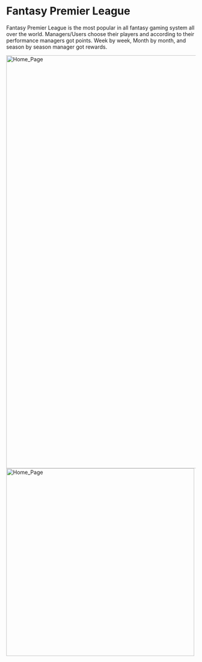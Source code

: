 # Fantasy Premier League
Fantasy Premier League is the most popular in all fantasy gaming system all over
the world. Managers/Users choose their players and according to their performance
managers got points. Week by week, Month by month, and season by season
manager got rewards.

<img src="https://github.com/Shariar-Rafi/Fantasy-Premier-League/blob/main/static/ss1.png" alt="Home_Page" width="800" height="1100">
<img src="https://github.com/Shariar-Rafi/Fantasy-Premier-League/blob/main/static/ss3.png" alt="Home_Page" width="500" height="500">

